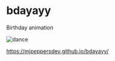 # bdayayy
Birthday animation

![dance](https://user-images.githubusercontent.com/28616709/67625700-50bba100-f7f6-11e9-8133-c2d8a5e76179.gif)


https://mjpeppersdev.github.io/bdayayy/
